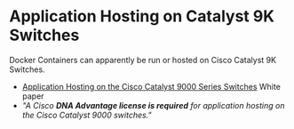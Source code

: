 # Application Hosting on Catalyst 9K Switches

Docker Containers can apparently be run or hosted on Cisco Catalyst 9K Switches.

* [Application Hosting on the Cisco Catalyst 9000 Series Switches][1] White paper
* *"A Cisco **DNA Advantage license is required** for application hosting on the Cisco Catalyst 9000 switches."*

[1]: https://www.cisco.com/c/en/us/products/collateral/switches/catalyst-9300-series-switches/white-paper-c11-742415.html
